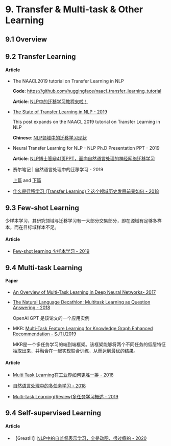 # 9. Transfer & Multi-task & Other Learning

## 9.1 Overview


## 9.2 Transfer Learning

#### Article

- The NAACL2019 tutorial on Transfer Learning in NLP

    **Code**: <https://github.com/huggingface/naacl_transfer_learning_tutorial>

    **Article**: [NLP中的迁移学习教程来啦！](https://mp.weixin.qq.com/s?__biz=MzI3MTA0MTk1MA==&mid=2652046444&idx=5&sn=27051a1182819d9ef84a2eb50f152d52)

- [The State of Transfer Learning in NLP - 2019](http://ruder.io/state-of-transfer-learning-in-nlp/)

    This post expands on the NAACL 2019 tutorial on Transfer Learning in NLP

    **Chinese**: [NLP领域中的迁移学习现状](https://mp.weixin.qq.com/s?__biz=MzI4MDYzNzg4Mw==&mid=2247489835&idx=4&sn=2f299bc3d19617025200831eb116ba4c)

- Neural Transfer Learning for NLP - NLP Ph.D Presentation PPT - 2019
  
  **Article**: [NLP博士答辩41页PPT，面向自然语言处理的神经网络迁移学习](https://mp.weixin.qq.com/s?__biz=MzI4MDYzNzg4Mw==&mid=2247488995&idx=3&sn=8318d4d9d14b218a675d9832328fa9f1)

- 赛尔笔记 | 自然语言处理中的迁移学习 - 2019

    [上篇](https://mp.weixin.qq.com/s?__biz=MzIxMjAzNDY5Mg==&mid=2650796010&idx=1&sn=6bb438e3e7e0d57e3a21e31205274c8b) and [下篇](https://mp.weixin.qq.com/s/WlpmZmmqsepwbZJqxXrUhw)

- [什么是迁移学习 (Transfer Learning)？这个领域历史发展前景如何 - 2018](https://www.zhihu.com/question/41979241/answer/123545914)


## 9.3 Few-shot Learning

少样本学习，其研究领域与迁移学习有一大部分交集部分，即在源域有足够多样本，而在目标域样本不足。

#### Article

- [Few-shot learning 少样本学习 - 2019](https://zhuanlan.zhihu.com/p/66552960)


## 9.4 Multi-task Learning

#### Paper

- [An Overview of Multi-Task Learning in Deep Neural Networks- 2017](https://arxiv.org/abs/1706.05098)

- [The Natural Language Decathlon: Multitask Learning as Question Answering - 2018](https://arxiv.org/abs/1806.08730)
  
  OpenAI GPT 是该论文的一个应用实例

- MKR: [Multi-Task Feature Learning for Knowledge Graph Enhanced Recommendation - SJTU2019](https://arxiv.org/abs/1901.08907)

    MKR是一个多任务学习的端到端框架。该框架能够将两个不同任务的低层特征抽取出来，并融合在一起实现联合训练，从而达到最优的结果。


#### Article

- [Multi Task Learning在工业界如何更胜一筹 - 2018](https://www.jianshu.com/p/b2c4fced6e6c)

- [自然语言处理中的多任务学习 - 2018](https://cloud.tencent.com/developer/news/369528)

- [Multi-task Learning(Review)多任务学习概述 - 2019](https://zhuanlan.zhihu.com/p/59413549)


## 9.4 Self-supervised Learning

#### Article

- 【Great!!!】[NLP中的自监督表示学习，全是动图，很过瘾的 - 2020](https://mp.weixin.qq.com/s/CDBATYB_3Abf6950jiA-Sg)


